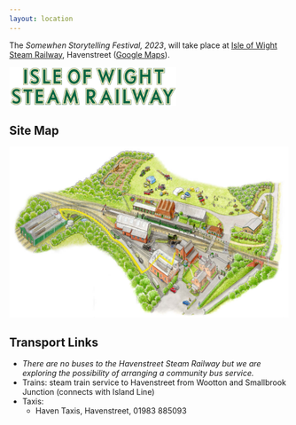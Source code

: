 ```yaml
---
layout: location
---
```


The *Somewhen Storytelling Festival, 2023*, will take place at [Isle of Wight Steam Railway](https://iwsteamrailway.co.uk/), Havenstreet ([Google Maps](https://goo.gl/maps/HjeXqXxHpTARqzUQ6)).

<a href="https://iwsteamrailway.co.uk/"><img height="70" src="../assets/images/iw_steam_railway_logo_smaller_compressed.jpg" /></a>

## Site Map

<img src="../assets/images/iw_steam_railway_map_compressed.jpg" />

## Transport Links

- *There are no buses to the Havenstreet Steam Railway but we are exploring the possibility of arranging a community bus service.* 
- Trains: steam train service to Havenstreet from Wootton and Smallbrook Junction (connects with Island Line)
- Taxis:
    - Haven Taxis, Havenstreet, 01983 885093


